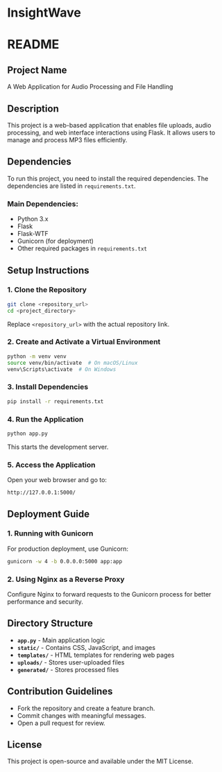 # InsightWave

# README

## Project Name
A Web Application for Audio Processing and File Handling

## Description
This project is a web-based application that enables file uploads, audio processing, and web interface interactions using Flask. It allows users to manage and process MP3 files efficiently.

## Dependencies
To run this project, you need to install the required dependencies. The dependencies are listed in `requirements.txt`.

### Main Dependencies:
- Python 3.x
- Flask
- Flask-WTF
- Gunicorn (for deployment)
- Other required packages in `requirements.txt`

## Setup Instructions

### 1. Clone the Repository
```bash
git clone <repository_url>
cd <project_directory>
```
Replace `<repository_url>` with the actual repository link.

### 2. Create and Activate a Virtual Environment
```bash
python -m venv venv
source venv/bin/activate  # On macOS/Linux
venv\Scripts\activate  # On Windows
```

### 3. Install Dependencies
```bash
pip install -r requirements.txt
```

### 4. Run the Application
```bash
python app.py
```
This starts the development server.

### 5. Access the Application
Open your web browser and go to:
```
http://127.0.0.1:5000/
```

## Deployment Guide

### 1. Running with Gunicorn
For production deployment, use Gunicorn:
```bash
gunicorn -w 4 -b 0.0.0.0:5000 app:app
```

### 2. Using Nginx as a Reverse Proxy
Configure Nginx to forward requests to the Gunicorn process for better performance and security.

## Directory Structure
- **`app.py`** - Main application logic
- **`static/`** - Contains CSS, JavaScript, and images
- **`templates/`** - HTML templates for rendering web pages
- **`uploads/`** - Stores user-uploaded files
- **`generated/`** - Stores processed files

## Contribution Guidelines
- Fork the repository and create a feature branch.
- Commit changes with meaningful messages.
- Open a pull request for review.

## License
This project is open-source and available under the MIT License.

